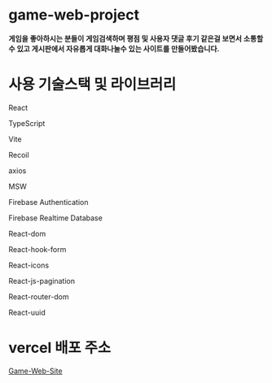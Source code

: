 # game-web-project
__게임을 좋아하시는 분들이 게임검색하며 평점 및 사용자 댓글 후기 같은걸 보면서 소통할 수 있고 게시판에서 자유롭게 대화나눌수 있는 사이트를 만들어봤습니다.__

# 사용 기술스택 및 라이브러리
 React
 
 TypeScript
 
 Vite
 
 Recoil
 
 axios
 
 MSW
 
 Firebase Authentication
 
 Firebase Realtime Database
 
React-dom

React-hook-form

React-icons

React-js-pagination

React-router-dom

React-uuid


# vercel 배포 주소

[Game-Web-Site](https://game-web-project-eight.vercel.app/)


